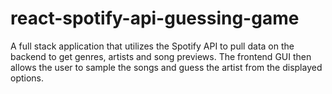 # react-spotify-api-guessing-game
 A full stack application that utilizes the Spotify API to pull data on the backend to get genres, artists and song previews. The frontend GUI then allows the user to sample the songs and guess the artist from the displayed options.
